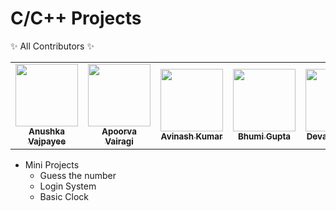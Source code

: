 # C/C++ Projects

✨ All Contributors ✨<br>

<table>
  <tr>
    <td align="center"><a href="https://github.com/Anushkavajpayee"><img src="https://avatars.githubusercontent.com/u/79496677?v=4?s=100" width="100px;" alt=""/><br /><sub><b>Anushka Vajpayee</b></sub></a><br /></a></td>
        <td align="center"><a href="https://github.com/codesAliecc"><img src="https://avatars.githubusercontent.com/u/72075783?v=4?s=100" width="100px;" alt=""/><br /><sub><b>Apoorva Vairagi</b></sub></a><br /></a></td>
            <td align="center"><a href="https://github.com/avi0901"><img src="https://avatars.githubusercontent.com/u/67888289?v=4?s=100" width="100px;" alt=""/><br /><sub><b>Avinash Kumar</b></sub></a><br /></a></td>
            <td align="center"><a href="https://github.com/Bhumiiiii"><img src="https://avatars.githubusercontent.com/u/85247950?v=4" width="100px;" alt=""/><br /><sub><b>Bhumi Gupta</b></sub></a><br /></a></td>
                <td align="center"><a href="https://github.com/Ghost1129"><img src="https://avatars.githubusercontent.com/u/67116890?v=4?s=100" width="100px;" alt=""/><br /><sub><b>Devansh Lodhi</b></sub></a><br /></a></td>
                 <td align="center"><a href="https://github.com/Devzsz"><img src="https://avatars.githubusercontent.com/u/84967112?v=4?s=100" width="100px;" alt=""/><br /><sub><b>Devashish Shrimali</b></sub></a><br /></a></td>
                <td align="center"><a href="https://github.com/DhananjayPorwal"><img src="https://avatars.githubusercontent.com/u/51775507?v=4?s=100" width="100px;" alt=""/><br /><sub><b>Dhananjay Porwal</b></sub></a><br /></td>
  </tr>
</table>

- Mini Projects
  - Guess the number
  - Login System
  - Basic Clock
